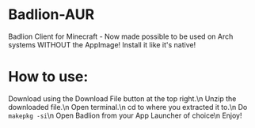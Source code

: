 # Badlion-AUR
Badlion Client for Minecraft - Now made possible to be used on Arch systems WITHOUT the AppImage! Install it like it's native!

# How to use:

Download using the Download File button at the top right.\n
Unzip the downloaded file.\n
Open terminal.\n
cd to where you extracted it to.\n
Do `makepkg -si`\n
Open Badlion from your App Launcher of choice\n
Enjoy!
